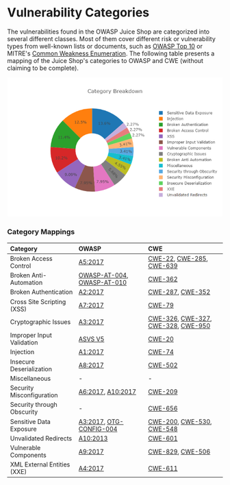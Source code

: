 # Vulnerability Categories

The vulnerabilities found in the OWASP Juice Shop are categorized into
several different classes. Most of them cover different risk or
vulnerability types from well-known lists or documents, such as
[OWASP Top 10](https://wiki.owasp.org/index.php/Category:OWASP_Top_Ten_Project)
or MITRE's [Common Weakness Enumeration](https://cwe.mitre.org/). The
following table presents a mapping of the Juice Shop's categories to
OWASP and CWE (without claiming to be complete).

![Category breakdown](img/categories.png)

### Category Mappings

| Category                    | OWASP                                                                                                                                                                                                                         | CWE                                                                                                                                                                                                                                            |
|:----------------------------|:------------------------------------------------------------------------------------------------------------------------------------------------------------------------------------------------------------------------------|:-----------------------------------------------------------------------------------------------------------------------------------------------------------------------------------------------------------------------------------------------|
| Broken Access Control       | [A5:2017](https://wiki.owasp.org/index.php/Top_10-2017_A5-Broken_Access_Control)                                                                                                                                               | [CWE-22](https://cwe.mitre.org/data/definitions/22.html), [CWE-285](https://cwe.mitre.org/data/definitions/285.html), [CWE-639](https://cwe.mitre.org/data/definitions/639.html)                                                               |
| Broken Anti-Automation      | [OWASP-AT-004](https://wiki.owasp.org/index.php/Testing_for_Brute_Force_(OWASP-AT-004)), [OWASP-AT-010](https://wiki.owasp.org/index.php/Testing_for_Race_Conditions_%28OWASP-AT-010%29)                                        | [CWE-362](http://cwe.mitre.org/data/definitions/362.html)                                                                                                                                                                                      |
| Broken Authentication       | [A2:2017](https://wiki.owasp.org/index.php/Top_10-2017_A2-Broken_Authentication)                                                                                                                                               | [CWE-287](https://cwe.mitre.org/data/definitions/287.html), [CWE-352](https://cwe.mitre.org/data/definitions/352.html)                                                                                                                         |
| Cross Site Scripting (XSS)  | [A7:2017](https://wiki.owasp.org/index.php/Top_10-2017_A7-Cross-Site_Scripting_%28XSS%29)                                                                                                                                      | [CWE-79](https://cwe.mitre.org/data/definitions/79.html)                                                                                                                                                                                       |
| Cryptographic Issues        | [A3:2017](https://wiki.owasp.org/index.php/Top_10-2017_A3-Sensitive_Data_Exposure)                                                                                                                                             | [CWE-326](https://cwe.mitre.org/data/definitions/326.html), [CWE-327](https://cwe.mitre.org/data/definitions/327.html), [CWE-328](https://cwe.mitre.org/data/definitions/328.html), [CWE-950](https://cwe.mitre.org/data/definitions/950.html) |
| Improper Input Validation   | [ASVS V5](https://wiki.owasp.org/index.php/ASVS_V5_Input_validation_and_output_encoding)                                                                                                                                       | [CWE-20](https://cwe.mitre.org/data/definitions/20.html)                                                                                                                                                                                       |
| Injection                   | [A1:2017](https://wiki.owasp.org/index.php/Top_10-2017_A1-Injection)                                                                                                                                                           | [CWE-74](https://cwe.mitre.org/data/definitions/74.html)                                                                                                                                                                                       |
| Insecure Deserialization    | [A8:2017](https://wiki.owasp.org/index.php/Top_10-2017_A8-Insecure_Deserialization)                                                                                                                                            | [CWE-502](https://cwe.mitre.org/data/definitions/502.html)                                                                                                                                                                                     |
| Miscellaneous               | -                                                                                                                                                                                                                             | -                                                                                                                                                                                                                                              |
| Security Misconfiguration   | [A6:2017](https://wiki.owasp.org/index.php/Top_10-2017_A6-Security_Misconfiguration), [A10:2017](https://wiki.owasp.org/index.php/Top_10-2017_A10-Insufficient_Logging%26Monitoring)                                            | [CWE-209](https://cwe.mitre.org/data/definitions/209.html)                                                                                                                                                                                     |
| Security through Obscurity  | -                                                                                                                                                                                                                             | [CWE-656](https://cwe.mitre.org/data/definitions/656.html)                                                                                                                                                                                     |
| Sensitive Data Exposure     | [A3:2017](https://wiki.owasp.org/index.php/Top_10-2017_A3-Sensitive_Data_Exposure), [OTG-CONFIG-004](https://wiki.owasp.org/index.php/Review_Old,_Backup_and_Unreferenced_Files_for_Sensitive_Information_%28OTG-CONFIG-004%29) | [CWE-200](https://cwe.mitre.org/data/definitions/200.html), [CWE-530](https://cwe.mitre.org/data/definitions/530.html), [CWE-548](https://cwe.mitre.org/data/definitions/548.html)                                                             |
| Unvalidated Redirects       | [A10:2013](https://wiki.owasp.org/index.php/Top_10_2013-A10-Unvalidated_Redirects_and_Forwards)                                                                                                                                | [CWE-601](https://cwe.mitre.org/data/definitions/601.html)                                                                                                                                                                                     |
| Vulnerable Components       | [A9:2017](https://wiki.owasp.org/index.php/Top_10-2017_A9-Using_Components_with_Known_Vulnerabilities)                                                                                                                         | [CWE-829](https://cwe.mitre.org/data/definitions/829.html), [CWE-506](https://cwe.mitre.org/data/definitions/506.html)                                                                                                                         |
| XML External Entities (XXE) | [A4:2017](https://wiki.owasp.org/index.php/Top_10-2017_A4-XML_External_Entities_%28XXE%29)                                                                                                                                     | [CWE-611](https://cwe.mitre.org/data/definitions/611.html)                                                                                                                                                                                     |


